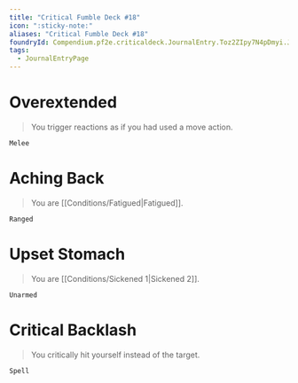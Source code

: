 ```yaml
---
title: "Critical Fumble Deck #18"
icon: ":sticky-note:"
aliases: "Critical Fumble Deck #18"
foundryId: Compendium.pf2e.criticaldeck.JournalEntry.Toz2ZIpy7N4pDmyi.JournalEntryPage.rZHd27zct5D3dN6w
tags:
  - JournalEntryPage
---
```

# Overextended

> You trigger reactions as if you had used a move action.

`Melee`

# Aching Back

> You are [[Conditions/Fatigued|Fatigued]].

`Ranged`

# Upset Stomach

> You are [[Conditions/Sickened 1|Sickened 2]].

`Unarmed`

# Critical Backlash

> You critically hit yourself instead of the target.

`Spell`
